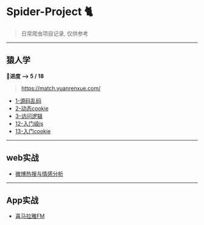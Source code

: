 # Spider-Project 🐈
> 日常爬虫项目记录, 仅供参考
---
## 猿人学
**🚩进度 -->  5 / 18**
> https://match.yuanrenxue.com/
- [1-源码乱码](1-源码乱码)
- [2-动态cookie](2-动态cookie)
- [3-访问逻辑](3-访问逻辑)
- [12-入门级js](12-入门级js)
- [13-入门cookie](13-入门cookie)
---
## web实战
- [微博热搜与情感分析](微博热搜)
---
## App实战
- [喜马拉雅FM](喜马拉雅)